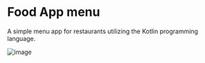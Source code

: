 
# Food App menu

A simple menu app for restaurants utilizing the Kotlin programming language.



![image](https://github.com/mmartinsfl/images-in-readme/assets/98062970/c4b8cb26-c3eb-4c61-af59-a7c56b3617f5)


